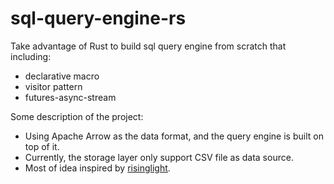 # sql-query-engine-rs

Take advantage of Rust to build sql query engine from scratch that including:

- declarative macro
- visitor pattern
- futures-async-stream

Some description of the project:
- Using Apache Arrow as the data format, and the query engine is built on top of it.
- Currently, the storage layer only support CSV file as data source.
- Most of idea inspired by [risinglight](https://github.com/risinglightdb/risinglight).
